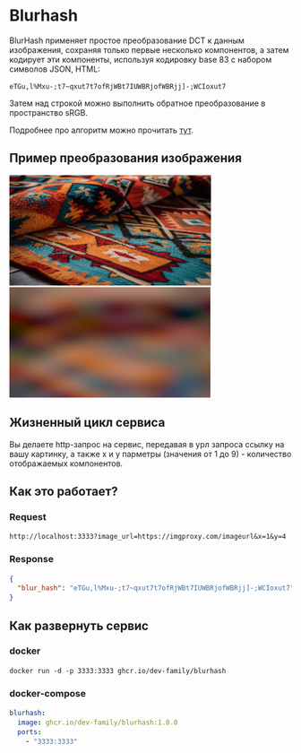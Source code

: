 # Blurhash

BlurHash применяет простое преобразование DCT к данным изображения, 
сохраняя только первые несколько компонентов, а затем кодирует эти компоненты, используя кодировку base 83 с 
набором символов JSON, HTML:

```
eTGu,l%Mxu-;t7~qxut7t7ofRjWBt7IUWBRjofWBRjj]-;WCIoxut7
```
Затем над строкой можно выполнить обратное преобразование в пространство sRGB.

Подробнее про алгоритм можно прочитать [тут](https://github.com/woltapp/blurhash/blob/master/Algorithm.md).

## Пример преобразования изображения

![img_1.png](img_1.png)            ![img_2.png](img_2.png)

## Жизненный цикл сервиса

Вы делаете http-запрос на сервис, передавая в урл запроса ссылку на вашу картинку, а также x и y парметры (значения от 1 до 9) - количество отображаемых компонентов.

## Как это работает?

### Request

```
http://localhost:3333?image_url=https://imgproxy.com/imageurl&x=1&y=4
```

### Response

```json
{
  "blur_hash": "eTGu,l%Mxu-;t7~qxut7t7ofRjWBt7IUWBRjofWBRjj]-;WCIoxut7"
}
```


## Как развернуть сервис

### docker


```
docker run -d -p 3333:3333 ghcr.io/dev-family/blurhash
```


### docker-compose

```yaml
blurhash:
  image: ghcr.io/dev-family/blurhash:1.0.0
  ports:
    - "3333:3333"
```


